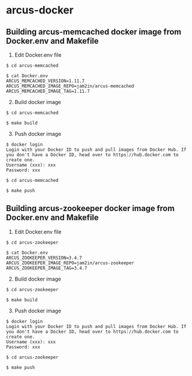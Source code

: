 # arcus-docker

## Building arcus-memcached docker image from Docker.env and Makefile

1. Edit Docker.env file
```
$ cd arcus-memcached

$ cat Docker.env
ARCUS_MEMCACHED_VERSION=1.11.7
ARCUS_MEMCACHED_IMAGE_REPO=jam2in/arcus-memcached
ARCUS_MEMCACHED_IMAGE_TAG=1.11.7
```

2. Build docker image
```
$ cd arcus-memcached

$ make build
```

3. Push docker image
```
$ docker login
Login with your Docker ID to push and pull images from Docker Hub. If you don't have a Docker ID, head over to https://hub.docker.com to create one.
Username (xxx): xxx
Password: xxx

$ cd arcus-memcached

$ make push
```

## Building arcus-zookeeper docker image from Docker.env and Makefile

1. Edit Docker.env file
```
$ cd arcus-zookeeper

$ cat Docker.env
ARCUS_ZOOKEEPER_VERSION=3.4.7
ARCUS_ZOOKEEPER_IMAGE_REPO=jam2in/arcus-zookeeper
ARCUS_ZOOKEEPER_IMAGE_TAG=3.4.7
```

2. Build docker image
```
$ cd arcus-zookeeper

$ make build
```

3. Push docker image
```
$ docker login
Login with your Docker ID to push and pull images from Docker Hub. If you don't have a Docker ID, head over to https://hub.docker.com to create one.
Username (xxx): xxx
Password: xxx

$ cd arcus-zookeeper

$ make push
```
